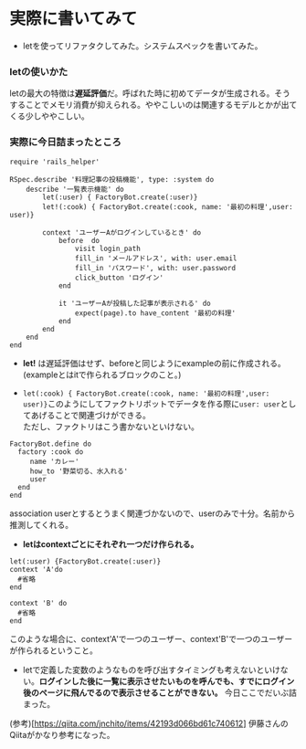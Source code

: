 # 実際に書いてみて

- letを使ってリファタクしてみた。システムスペックを書いてみた。

### letの使いかた
letの最大の特徴は**遅延評価**だ。呼ばれた時に初めてデータが生成される。そうすることでメモリ消費が抑えられる。ややこしいのは関連するモデルとかが出てくる少しややこしい。

### 実際に今日詰まったところ
```
require 'rails_helper'

RSpec.describe '料理記事の投稿機能', type: :system do
    describe '一覧表示機能' do
        let(:user) { FactoryBot.create(:user)}
        let!(:cook) { FactoryBot.create(:cook, name: '最初の料理',user: user)}
        
        context 'ユーザーAがログインしているとき' do
            before  do 
                visit login_path
                fill_in 'メールアドレス', with: user.email
                fill_in 'パスワード', with: user.password
                click_button 'ログイン'
            end

            it 'ユーザーAが投稿した記事が表示される' do
                expect(page).to have_content '最初の料理'
            end
        end
    end
end
```
- **let!** は遅延評価はせず、beforeと同じようにexampleの前に作成される。(exampleとはitで作られるブロックのこと。)

- ```let(:cook) { FactoryBot.create(:cook, name: '最初の料理',user: user)}```このようにしてファクトリボットでデータを作る際に```user: user```としてあげることで関連づけができる。  
ただし、ファクトリはこう書かないといけない。
```
FactoryBot.define do
  factory :cook do
     name 'カレー'
     how_to '野菜切る、水入れる'
     user
  end
end
```
association userとするとうまく関連づかないので、userのみで十分。名前から推測してくれる。

- **letはcontextごとにそれぞれ一つだけ作られる。**
```
let(:user) {FactoryBot.create(:user)}
context 'A'do
  #省略
end

context 'B' do
  #省略
end
```
このような場合に、context'A'で一つのユーザー、context'B'で一つのユーザーが作られるということ。

- letで定義した変数のようなものを呼び出すタイミングも考えないといけない。**ログインした後に一覧に表示させたいものを呼んでも、すでにログイン後のページに飛んでるので表示させることができない。**
今日ここでだいぶ詰まった。

(参考)[https://qiita.com/jnchito/items/42193d066bd61c740612]
伊藤さんのQiitaがかなり参考になった。
